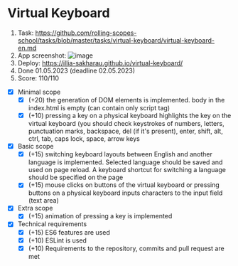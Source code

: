 ﻿# Virtual Keyboard
1. Task: https://github.com/rolling-scopes-school/tasks/blob/master/tasks/virtual-keyboard/virtual-keyboard-en.md
2. App screenshot:
   ![image](https://user-images.githubusercontent.com/124388500/235505318-fa2d5808-0db6-427a-b02b-8dfdaa02b280.png)
3. Deploy:  https://illia-sakharau.github.io/virtual-keyboard/
4. Done 01.05.2023 (deadline 02.05.2023)
5. Score: 110/110
- [x] Minimal scope
    - [x] (+20) the generation of DOM elements is implemented. body in the index.html is empty (can contain only script tag)
    - [x]  (+10) pressing a key on a physical keyboard highlights the key on the virtual keyboard (you should check keystrokes of numbers, letters, punctuation marks, backspace, del (if it's present), enter, shift, alt, ctrl, tab, caps lock, space, arrow keys
- [x] Basic scope
    - [x] (+15) switching keyboard layouts between English and another language is implemented. Selected language should be saved and used on page reload. A keyboard shortcut for switching a language should be specified on the page
    - [x] (+15) mouse clicks on buttons of the virtual keyboard or pressing buttons on a physical keyboard inputs characters to the input field (text area)
- [x] Extra scope
    - [x] (+15) animation of pressing a key is implemented
- [x] Technical requirements
    - [x] (+15) ES6 features are used
    - [x]  (+10) ESLint is used
    - [x] (+10) Requirements to the repository, commits and pull request are met
